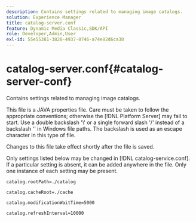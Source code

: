 ```yaml
---
description: Contains settings related to managing image catalogs.
solution: Experience Manager
title: catalog-server.conf
feature: Dynamic Media Classic,SDK/API
role: Developer,Admin,User
exl-id: 55e55381-3828-4937-8746-a74e82d6ca38
---
```

# catalog-server.conf{#catalog-server-conf}

Contains settings related to managing image catalogs.

This file is a JAVA properties file. Care must be taken to follow the appropriate conventions; otherwise the [!DNL Platform Server] may fail to start. Use a double backslash '\\' or a single forward slash '/' instead of a backslash '\' in Windows file paths. The backslash is used as an escape character in this type of file.

Changes to this file take effect shortly after the file is saved.

Only settings listed below may be changed in [!DNL catalog-service.conf]. If a particular setting is absent, it can be added anywhere in the file. Only one instance of each setting may be present.

`catalog.rootPath=./catalog`

`catalog.cacheRoot=./cache`

`catalog.modificationWaitTime=5000`

`catalog.refreshInterval=10000`
